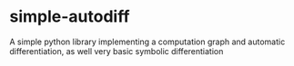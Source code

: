 # simple-autodiff
A simple python library implementing a computation graph and automatic differentiation, as well very basic symbolic differentiation
